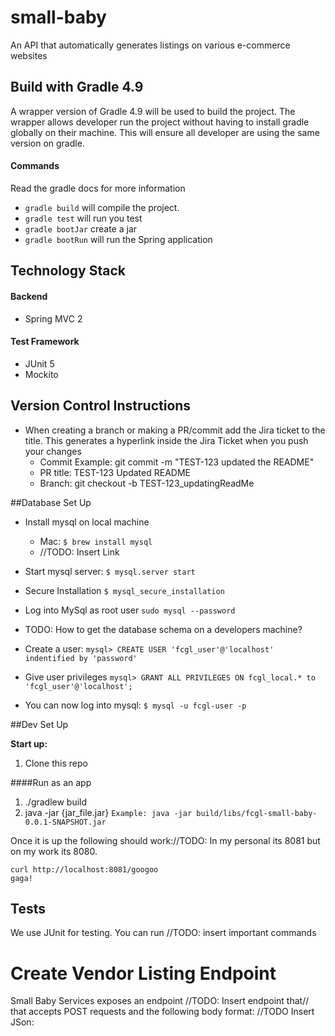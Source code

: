 # small-baby
An API that automatically generates listings on various e-commerce websites

## Build with Gradle 4.9

A wrapper version of Gradle 4.9 will be used to build the project. The wrapper
allows developer run the project without having to install gradle globally on their machine. This will ensure all developer are using the same version on gradle.
#### Commands
Read the gradle docs for more information
- ```gradle build``` will compile the project.
- ```gradle test``` will run you test
- ```gradle bootJar``` create a jar
- ```gradle bootRun``` will run the Spring application

## Technology Stack
#### Backend
- Spring MVC 2

#### Test Framework
- JUnit 5
- Mockito

## Version Control Instructions
- When creating a branch or making a PR/commit add the Jira ticket to the title. This generates a hyperlink inside the Jira Ticket when you push your changes
  - Commit Example: git commit -m "TEST-123 updated the README"
  - PR title: TEST-123 Updated README
  - Branch: git checkout -b TEST-123_updatingReadMe

##Database Set Up
* Install mysql on local machine
    * Mac: ```$ brew install mysql```
    * //TODO: Insert Link
* Start mysql server:  ```$ mysql.server start```
    
* Secure Installation ```$ mysql_secure_installation```
   
* Log into MySql as root user ```sudo mysql --password```

* TODO: How to get the database schema on a developers machine?

* Create a user: ```mysql> CREATE USER 'fcgl_user'@'localhost' indentified by 'password'```

* Give user privileges ```mysql> GRANT ALL PRIVILEGES ON fcgl_local.* to 'fcgl_user'@'localhost'; ```

* You can now log into mysql:
```$ mysql -u fcgl-user -p```

##Dev Set Up

**Start up:**
1. Clone this repo

####Run as an app
1. ./gradlew build
2. java -jar {jar_file.jar} ```Example: java -jar build/libs/fcgl-small-baby-0.0.1-SNAPSHOT.jar``` 

Once it is up the following should work://TODO: In my personal its 8081 but on my work its 8080. 
```
curl http://localhost:8081/googoo
gaga!
```

## Tests

We use JUnit for testing. You can run //TODO: insert important commands

# Create Vendor Listing Endpoint
Small Baby Services exposes an endpoint //TODO: Insert endpoint that// that accepts POST requests 
and the following body format:
//TODO Insert JSon:








